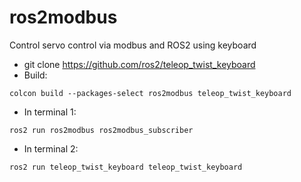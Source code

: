 # ros2modbus
Control servo control via modbus and ROS2 using keyboard

* git clone https://github.com/ros2/teleop_twist_keyboard
* Build:
```
colcon build --packages-select ros2modbus teleop_twist_keyboard
```
- In terminal 1:
```
ros2 run ros2modbus ros2modbus_subscriber
```
- In terminal 2:
```
ros2 run teleop_twist_keyboard teleop_twist_keyboard
```
